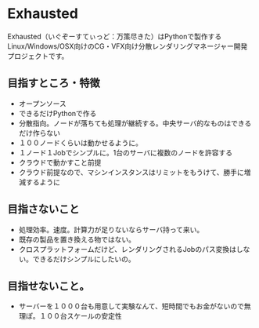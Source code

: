 # Exhausted
Exhausted（いぐぞーすてぃっど：万策尽きた）はPythonで製作するLinux/Windows/OSX向けのCG・VFX向け分散レンダリングマネージャー開発プロジェクトです。

## 目指すところ・特徴
+ オープンソース
+ できるだけPythonで作る
+ 分散指向。ノードが落ちても処理が継続する。中央サーバ的なものはできるだけ作らない
+ １００ノードくらいは動かせるように。
+ １ノード１Jobでシンプルに。1台のサーバに複数のノードを許容する
+ クラウドで動かすこと前提
+ クラウド前提なので、マシンインスタンスはリミットをもうけて、勝手に増減するように

## 目指さないこと
+ 処理効率。速度。計算力が足りないならサーバ持って来い。
+ 既存の製品を置き換える物ではない。
+ クロスプラットフォームだけど、レンダリングされるJobのパス変換はしない。できるだけシンプルにしたいの。

## 目指せないこと。
+ サーバーを１０００台も用意して実験なんて、短時間でもお金がないので無理ぽ。１００台スケールの安定性
